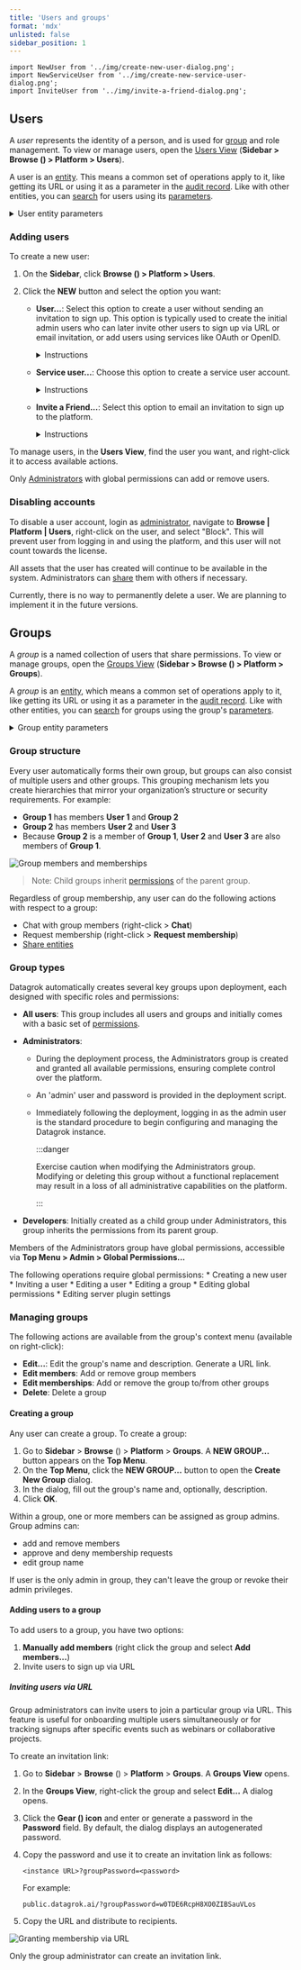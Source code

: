 ```yaml
---
title: 'Users and groups'
format: 'mdx'
unlisted: false
sidebar_position: 1
---
```


```mdx-code-block
import NewUser from '../img/create-new-user-dialog.png';
import NewServiceUser from '../img/create-new-service-user-dialog.png';
import InviteUser from '../img/invite-a-friend-dialog.png';
```

## Users

A _user_ represents the identity of a person, and is used for [group](#groups) and role
management. To view or manage users, open the [Users View](https://public.datagrok.ai/users?) (**Sidebar > Browse (<FAIcon
icon="fa-solid fa-compass"/>) > Platform > Users**).

A user is an [entity](../../datagrok/concepts/objects.md). This means a common set of
operations apply to it, like getting its URL or using it as a parameter in the
[audit record](../audit/audit.md). Like with other entities, you can [search](../../datagrok/navigation/views/browse.md#entity-search) for users using its [parameters](../../datagrok/concepts/objects.md#parameters).

<details>
<summary>User entity parameters</summary>

| Field       | Description                                            |
|-------------|--------------------------------------------------------|
| ID          |                                                        |
| name        |                                                        |
| login       |                                                        |
| email       |                                                        |
| createdOn   |                                                        |
| updatedOn   |                                                        |
| group       | [Group](#groups) object: User personal security group |
| author      | [User](#users) object                                 |
| starredBy   | [User](#users) object                                 |
| commentedBy | [User](#users) object                                 |

</details>

### Adding users

To create a new user: 
1. On the **Sidebar**, click **Browse (<FAIcon icon="fa-solid fa-compass"/>) > Platform > Users**.
1. Click the **NEW** button and select the option you want:

   * **User...**: Select this option to create a user without sending an invitation to sign up. This option is typically used to create the initial admin users who can later invite other users to sign up via URL or email invitation, or add users using services like OAuth or OpenID.
     <details>
     <summary>Instructions</summary>
     1. In the **New User** dialog, enter the user's name, email, and login.
     <img src={NewUser} width="200px"/>
     1. Click **OK** to create a user.
     </details> 

   * **Service user...**: Choose this option to create a service user account.
     <details>
     <summary>Instructions</summary>
     1. In the **New Service User** dialog, enter the login for the service user.
     <img src={NewServiceUser} width="200px"/>
     1. Click **OK** to create the service user.   
     </details>

   * **Invite a Friend...**: Select this option to email an invitation to sign up to the platform.
     <details>
     <summary>Instructions</summary>
     1. In the **Invite User** dialog, enter the email address of the user you want to invite.
     <img src={InviteUser} width="200px"/>
     1. Click OK to send the invitation.
     </details>

To manage users, in the **Users View**, find the user you want, and right-click it to access available actions.

Only [Administrators](#group-types) with global permissions can add or remove users.

### Disabling accounts

To disable a user account, login as [administrator](#group-types), navigate
to **Browse | Platform | Users**, right-click on the user, and select "Block".
This will prevent user from logging in and using the platform, and this user 
will not count towards the license. 

All assets that the user has created will continue to be available in the system.
Administrators can [share](../../datagrok/navigation/basic-tasks/basic-tasks.md#share) 
them with others if necessary.  

Currently, there is no way to permanently delete a user. We are planning 
to implement it in the future versions.

## Groups

A _group_ is a named collection of users that share permissions. To view 
or manage groups, open the [Groups View](https://public.datagrok.ai/groups?) (**Sidebar > Browse (<FAIcon
icon="fa-solid fa-compass"/>) > Platform > Groups**).

A _group_ is an [entity](../../datagrok/concepts/objects.md), which means a common set of
operations apply to it, like getting its URL or using it as a parameter in the
[audit record](../audit/audit.md). Like with other entities, you can [search](../../datagrok/navigation/views/browse.md#entity-search) for groups using the group's [parameters](../../datagrok/concepts/objects.md#parameters).

<details>
<summary>Group entity parameters</summary>

You can use these fields to filter groups with smart search:

| Field       | Description                                        |
|-------------|----------------------------------------------------|
| ID          |                                                    |
| name        |                                                    |
| isPersonal  |                                                    |
| parents     |                                                    |
| members     |                                                    |
| createdOn   |                                                    |
| updatedOn   |                                                    |
| user        | [User](#users) object: User, if group is personal |

</details>

### Group structure

Every user automatically forms their own group, but groups can also consist
of multiple users and other groups. This grouping mechanism lets you
create hierarchies that mirror your organization’s structure or security
requirements. For example:

* **Group 1** has members **User 1**  and **Group 2**
* **Group 2** has members **User 2** and **User 3**
* Because **Group 2** is a member of **Group 1**, **User 2** and **User 3** are also members of **Group 1**.

![Group members and memberships](../img/groups.png)

  > Note: Child groups inherit [permissions](access-control.md#permissions) of the parent group.

Regardless of group membership, any user can do the following actions with respect to a group:

* Chat with group members (right-click > **Chat**)
* Request membership (right-click > **Request membership**)
* [Share entities](../../datagrok/navigation/basic-tasks/basic-tasks.md)

### Group types

Datagrok automatically creates several key groups upon deployment, each designed
with specific roles and permissions:

* **All users**: This group includes all users and groups and initially comes
  with a basic set of [permissions](access-control.md#permissions).
* **Administrators**:
     * During the deployment process, the Administrators group is created and
       granted all available permissions, ensuring complete control over the
       platform.
     * An 'admin' user and password is provided in the deployment script.
     * Immediately following the deployment, logging in as the admin user is the
       standard procedure to begin configuring and managing the Datagrok
       instance.
     
       :::danger
       
       Exercise caution when modifying the Administrators group. Modifying
       or deleting this group without a functional replacement may result in a
       loss of all administrative capabilities on the platform.
       
       :::

* **Developers**: Initially created as a child group under Administrators,
  this group inherits the permissions from its parent group.

Members of the Administrators group have global permissions, accessible via **Top Menu > Admin > Global Permissions...** 

The following operations require global permissions:
    * Creating a new user
    * Inviting a user
    * Editing a user
    * Editing a group
    * Editing global permissions
    * Editing server plugin settings

### Managing groups

The following actions are available from the group's context menu (available on right-click):

* **Edit...**: Edit the group's name and description. Generate a URL link.
* **Edit members**: Add or remove group members
* **Edit memberships**: Add or remove the group to/from other groups
* **Delete**: Delete a group

#### Creating a group

Any user can create a group. To create a group:

1. Go to **Sidebar** > **Browse** (<FAIcon icon="fa-solid fa-compass"/>) > **Platform** > **Groups**. A **NEW GROUP...** button appears on the **Top Menu**.
1. On the **Top Menu**, click the **NEW GROUP...** button to open the **Create New Group** dialog.
1. In the dialog, fill out the group's name and, optionally, description.
1. Click **OK**.

Within a group, one or more members can be assigned as group admins. Group admins can:

* add and remove members
* approve and deny membership requests
* edit group name

If user is the only admin in group, they can't leave the group or revoke their admin privileges.

#### Adding users to a group

To add users to a group, you have two options:
1. **Manually add members** (right click the group and select **Add members...**)
1. Invite users to sign up via URL

##### Inviting users via URL

Group administrators can invite users to join a particular group via URL. This
feature is useful for onboarding multiple users simultaneously or for tracking
signups after specific events such as webinars or collaborative projects.

To create an invitation link:

1. Go to **Sidebar** > **Browse** (<FAIcon icon="fa-solid fa-compass"/>) > **Platform** > **Groups**. A **Groups View** opens.
1. In the **Groups View**, right-click the group and select **Edit…** A dialog opens.
1. Click the **Gear (<FAIcon icon="fa-solid fa-gear"/>) icon** and enter or generate a password in the **Password** field. By default, the dialog displays an autogenerated password.
1. Copy the password and use it to create an invitation link as follows:

      `<instance URL>?groupPassword=<password>`

      For example:

      `public.datagrok.ai/?groupPassword=w0TDE6RcpH8XO0ZIBSauVLos`
    
1. Copy the URL and distribute to recipients.

![Granting membership via URL](../img/group-membership.gif)

Only the group administrator can create an invitation link.



